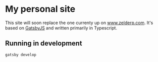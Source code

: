 # My personal site
This site will soon replace the one currenty up on www.zelderp.com. It's based on [GatsbyJS](https://gatsbyjs.org/) and written primarily in Typescript.

## Running in development
`gatsby develop`
